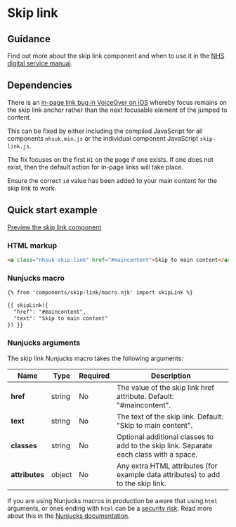 # Skip link

## Guidance

Find out more about the skip link component and when to use it in the [NHS digital service manual](https://service-manual.nhs.uk/design-system/components/skip-link).

## Dependencies

There is an [in-page link bug in VoiceOver on iOS](https://bugs.webkit.org/show_bug.cgi?id=179011) whereby focus remains on the skip link anchor rather than
the next focusable element of the jumped to content.

This can be fixed by either including the compiled JavaScript for all components `nhsuk.min.js` or the individual component JavaScript `skip-link.js`.

The fix focuses on the first `H1` on the page if one exists. If one does not exist, then the default action for in-page links will take place.

Ensure the correct `id` value has been added to your main content for the skip link to work.

## Quick start example

[Preview the skip link component](https://nwibeta.github.io/nhswales-frontend/components/skip-link/index.html)

### HTML markup

```html
<a class="nhsuk-skip-link" href="#maincontent">Skip to main content</a>
```

### Nunjucks macro

```html
{% from 'components/skip-link/macro.njk' import skipLink %}

{{ skipLink({
  "href": "#maincontent",
  "text": "Skip to main content"
}) }}
```

### Nunjucks arguments

The skip link Nunjucks macro takes the following arguments:

| Name                | Type     | Required  | Description  |
| --------------------|----------|-----------|--------------|
| **href**            | string   | No        | The value of the skip link href attribute. Default: "#maincontent". |
| **text**            | string   | No        | The text of the skip link. Default: "Skip to main content". |
| **classes**         | string   | No        | Optional additional classes to add to the skip link. Separate each class with a space. |
| **attributes**      | object   | No        | Any extra HTML attributes (for example data attributes) to add to the skip link. |

If you are using Nunjucks macros in production be aware that using `html` arguments, or ones ending with `html` can be a [security risk](https://developer.mozilla.org/en-US/docs/Glossary/Cross-site_scripting). Read more about this in the [Nunjucks documentation](https://mozilla.github.io/nunjucks/api.html#user-defined-templates-warning).
